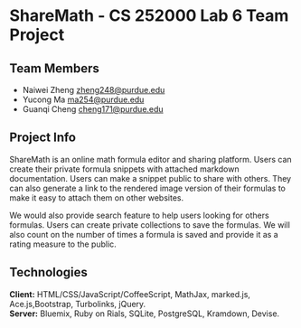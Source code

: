 # ShareMath - CS 252000 Lab 6 Team Project

## Team Members

- Naiwei Zheng <zheng248@purdue.edu>
- Yucong Ma <ma254@purdue.edu>
- Guanqi Cheng <cheng171@purdue.edu>

## Project Info

ShareMath is an online math formula editor and sharing platform. Users
can create their private formula snippets with attached markdown
documentation. Users can make a snippet public to share with others.
They can also generate a link to the rendered image version of their
formulas to make it easy to attach them on other websites.

We would also provide search feature to help users looking for others
formulas. Users can create private collections to save the formulas.
We will also count on the number of times a formula is saved and
provide it as a rating measure to the public.

## Technologies

**Client:** HTML/CSS/JavaScript/CoffeeScript, MathJax, marked.js, Ace.js,Bootstrap, Turbolinks, jQuery.  
**Server:** Bluemix, Ruby on Rials, SQLite, PostgreSQL, Kramdown, Devise.
